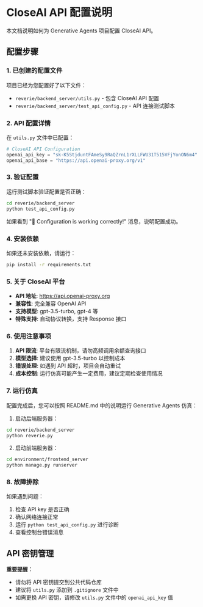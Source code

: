 # CloseAI API 配置说明

本文档说明如何为 Generative Agents 项目配置 CloseAI API。

## 配置步骤

### 1. 已创建的配置文件

项目已经为您配置好了以下文件：

- `reverie/backend_server/utils.py` - 包含 CloseAI API 配置
- `reverie/backend_server/test_api_config.py` - API 连接测试脚本

### 2. API 配置详情

在 `utils.py` 文件中已配置：

```python
# CloseAI API Configuration
openai_api_key = "sk-K5StjduntFAmeSy9RaQZrnL1rXLLFWU31T515VFjYonON6m4"
openai_api_base = "https://api.openai-proxy.org/v1"
```

### 3. 验证配置

运行测试脚本验证配置是否正确：

```bash
cd reverie/backend_server
python test_api_config.py
```

如果看到 "🎉 Configuration is working correctly!" 消息，说明配置成功。

### 4. 安装依赖

如果还未安装依赖，请运行：

```bash
pip install -r requirements.txt
```

### 5. 关于 CloseAI 平台

- **API 地址**: https://api.openai-proxy.org
- **兼容性**: 完全兼容 OpenAI API
- **支持模型**: gpt-3.5-turbo, gpt-4 等
- **特殊支持**: 自动协议转换，支持 Response 接口

### 6. 使用注意事项

1. **API 限流**: 平台有限流机制，请勿高频调用余额查询接口
2. **模型选择**: 建议使用 gpt-3.5-turbo 以控制成本
3. **错误处理**: 如遇到 API 超时，项目会自动重试
4. **成本控制**: 运行仿真可能产生一定费用，建议定期检查使用情况

### 7. 运行仿真

配置完成后，您可以按照 README.md 中的说明运行 Generative Agents 仿真：

1. 启动后端服务器：
```bash
cd reverie/backend_server
python reverie.py
```

2. 启动前端服务器：
```bash
cd environment/frontend_server
python manage.py runserver
```

### 8. 故障排除

如果遇到问题：

1. 检查 API key 是否正确
2. 确认网络连接正常
3. 运行 `python test_api_config.py` 进行诊断
4. 查看控制台错误消息

## API 密钥管理

**重要提醒**：
- 请勿将 API 密钥提交到公共代码仓库
- 建议将 `utils.py` 添加到 `.gitignore` 文件中
- 如需更换 API 密钥，请修改 `utils.py` 文件中的 `openai_api_key` 值